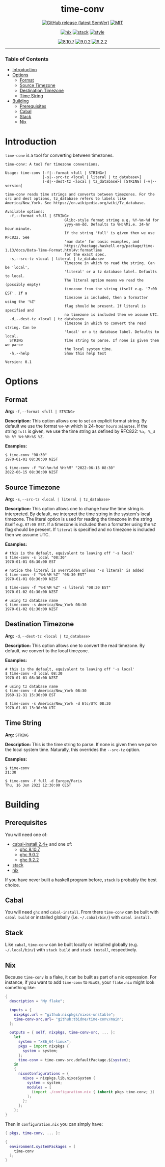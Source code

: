 <div align="center">

# time-conv

[![GitHub release (latest SemVer)](https://img.shields.io/github/v/release/tbidne/time-conv?include_prereleases&sort=semver)](https://github.com/tbidne/time-conv/releases/)
[![MIT](https://img.shields.io/github/license/tbidne/time-conv?color=blue)](https://opensource.org/licenses/MIT)

[![nix](https://img.shields.io/github/workflow/status/tbidne/time-conv/nix/main?label=nix%209.2.2&&logo=nixos&logoColor=85c5e7&labelColor=2f353c)](https://github.com/tbidne/time-conv/actions/workflows/nix_ci.yaml)
[![stack](https://img.shields.io/github/workflow/status/tbidne/time-conv/stack/main?label=stack%2019.4&logoColor=white&labelColor=2f353c)](https://github.com/tbidne/time-conv/actions/workflows/stack_ci.yaml)
[![style](https://img.shields.io/github/workflow/status/tbidne/time-conv/style/main?label=style&logoColor=white&labelColor=2f353c)](https://github.com/tbidne/time-conv/actions/workflows/style_ci.yaml)

[![8.10.7](https://img.shields.io/github/workflow/status/tbidne/time-conv/8.10.7/main?label=8.10.7&logo=haskell&logoColor=904d8c&labelColor=2f353c)](https://github.com/tbidne/time-conv/actions/workflows/ghc_8-10.yaml)
[![9.0.2](https://img.shields.io/github/workflow/status/tbidne/time-conv/9.0.2/main?label=9.0.2&logo=haskell&logoColor=904d8c&labelColor=2f353c)](https://github.com/tbidne/time-conv/actions/workflows/ghc_9-0.yaml)
[![9.2.2](https://img.shields.io/github/workflow/status/tbidne/time-conv/9.2.2/main?label=9.2.2&logo=haskell&logoColor=904d8c&labelColor=2f353c)](https://github.com/tbidne/time-conv/actions/workflows/ghc_9-2.yaml)

</div>

---

### Table of Contents

* [Introduction](#introduction)
* [Options](#options)
  * [Format](#format)
  * [Source Timezone](#source-timezone)
  * [Destination Timezone](#destination-timezone)
  * [Time String](#time-string)
* [Building](#building)
  * [Prerequisites](#prerequisites)
  * [Cabal](#cabal)
  * [Stack](#stack)
  * [Nix](#nix)

# Introduction

`time-conv` is a tool for converting between timezones.

```
time-conv: A tool for timezone conversions.

Usage: time-conv [-f|--format <full | STRING>]
                 [-s|--src-tz <local | literal | tz_database>]
                 [-d|--dest-tz <local | tz_database>] [STRING] [-v|--version]

time-conv reads time strings and converts between timezones. For the src and dest options, tz_database refers to labels like America/New_York. See https://en.wikipedia.org/wiki/Tz_database.

Available options:
  -f,--format <full | STRING>
                           Glibc-style format string e.g. %Y-%m-%d for
                           yyyy-mm-dd. Defaults to %H:%Mi.e. 24-hr hour:minute.
                           If the string 'full' is given then we use RFC822. See
                           'man date' for basic examples, and
                           https://hackage.haskell.org/package/time-1.13/docs/Data-Time-Format.html#v:formatTime
                           for the exact spec.
  -s,--src-tz <local | literal | tz_database>
                           Timezone in which to read the string. Can be 'local',
                           'literal' or a tz database label. Defaults to local.
                           The literal option means we read the (possibly empty)
                           timezone from the string itself e.g. '7:00 EST'. If a
                           timezone is included, then a formatter using the '%Z'
                           flag should be present. If literal is specified and
                           no timezone is included then we assume UTC.
  -d,--dest-tz <local | tz_database>
                           Timezone in which to convert the read string. Can be
                           'local' or a tz database label. Defaults to local.
  STRING                   Time string to parse. If none is given then we parse
                           the local system time.
  -h,--help                Show this help text

Version: 0.1
```

# Options

## Format

**Arg:** `-f,--format <full | STRING>`

**Description:** This option allows one to set an explicit format string. By default we use the format `%H-%M` which is 24-hour `hours:minutes`. If the string `full` is given, we use the time string as defined by RFC822: `%a, %_d %b %Y %H:%M:%S %Z`.

**Examples:**

```
$ time-conv "08:30"
1970-01-01 08:30:00 NZST

$ time-conv -f "%Y-%m-%d %H:%M" "2022-06-15 08:30"
2022-06-15 08:30:00 NZST
```

## Source Timezone

**Arg:** `-s,--src-tz <local | literal | tz_database>`

**Description:** This option allows one to change how the time string is interpreted. By default, we interpret the time string in the system's local timezone. The literal option is used for reading the timezone in the string itself e.g. `07:00 EST`. If a timezone is included then a formatter using the `%Z` flag should be present. If `literal` is specified and no timezone is included then we assume UTC.

**Examples:**

```
# this is the default, equivalent to leaving off '-s local'
$ time-conv -s local "08:30"
1970-01-01 08:30:00 EST

# notice the literal is overridden unless '-s literal' is added
$ time-conv -f "%H:%M %Z" "08:30 EST"
1970-01-01 08:30:00 NZST

$ time-conv -f "%H:%M %Z" -s literal "08:30 EST"
1970-01-02 01:30:00 NZST

# using tz database name
$ time-conv -s America/New_York 08:30
1970-01-02 01:30:00 NZST
```

## Destination Timezone

**Arg:** `-d,--dest-tz <local | tz_database>`

**Description:** This option allows one to convert the read timezone. By default, we convert to the local timezone.

**Examples:**

```
# this is the default, equivalent to leaving off '-s local'
$ time-conv -d local 08:30
1970-01-01 08:30:00 NZST

# using tz database name
$ time-conv -d America/New_York 08:30
1969-12-31 15:30:00 EST

$ time-conv -s America/New_York -d Etc/UTC 08:30
1970-01-01 13:30:00 UTC
```

## Time String

**Arg:** `STRING`

**Description:** This is the time string to parse. If none is given then we parse the local system time. Naturally, this overrides the `--src-tz` option.

**Examples:**

```
$ time-conv
21:30

$ time-conv -f full -d Europe/Paris
Thu, 16 Jun 2022 12:30:00 CEST
```

# Building

## Prerequisites

You will need one of:

* [cabal-install 2.4+](https://www.haskell.org/cabal/download.html) and one of:
  * [ghc 8.10.7](https://www.haskell.org/ghc/download_ghc_8_10_7.html)
  * [ghc 9.0.2](https://www.haskell.org/ghc/download_ghc_9_0_2.html)
  * [ghc 9.2.2](https://www.haskell.org/ghc/download_ghc_9_2_2.html)
* [stack](https://docs.haskellstack.org/en/stable/README/#how-to-install)
* [nix](https://nixos.org/download.html)

If you have never built a haskell program before, `stack` is probably the best choice.

## Cabal

You will need `ghc` and `cabal-install`. From there `time-conv` can be built with `cabal build` or installed globally (i.e. `~/.cabal/bin/`) with `cabal install`.

## Stack


Like `cabal`, `time-conv` can be built locally or installed globally (e.g. `~/.local/bin/`) with `stack build` and `stack install`, respectively.

## Nix

Because `time-conv` is a flake, it can be built as part of a nix expression. For instance, if you want to add `time-conv` to `NixOS`, your `flake.nix` might look something like:

```nix
{
  description = "My flake";

  inputs = {
    nixpkgs.url = "github:nixpkgs/nixos-unstable";
    time-conv-src.url= "github:tbidne/time-conv/main";
  };

  outputs = { self, nixpkgs, time-conv-src, ... }:
    let
      system = "x86_64-linux";
      pkgs = import nixpkgs {
        system = system;
      };
      time-conv = time-conv-src.defaultPackage.${system};
    in
    {
      nixosConfigurations = {
        nixos = nixpkgs.lib.nixosSystem {
          system = system;
          modules = [
            (import ./configuration.nix { inherit pkgs time-conv; })
          ];
        };
      };
    };
}
```

Then in `configuration.nix` you can simply have:

```nix
{ pkgs, time-conv, ... }:

{
  environment.systemPackages = [
    time-conv
  ];
}
```
